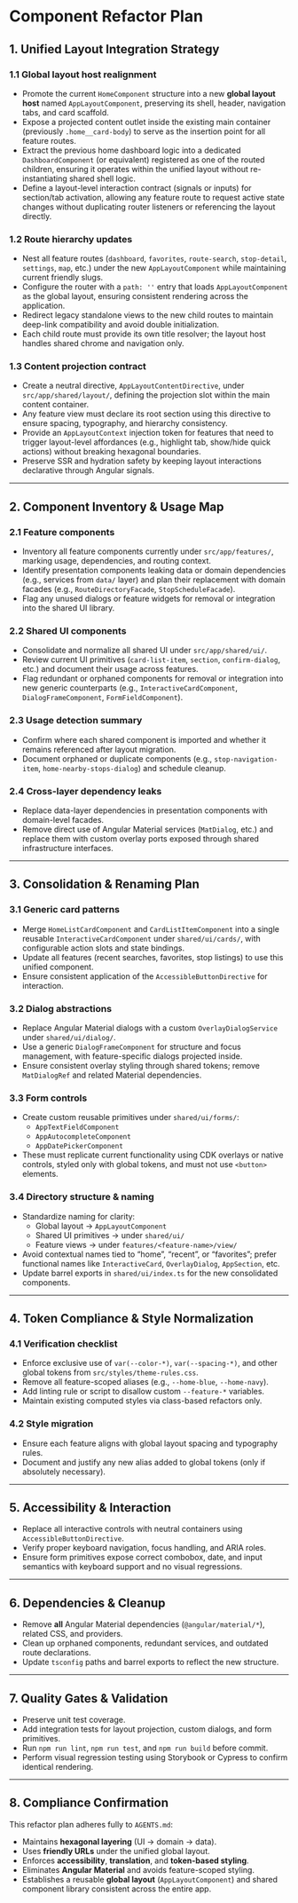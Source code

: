 # Component Refactor Plan

## 1. Unified Layout Integration Strategy

### 1.1 Global layout host realignment

- Promote the current `HomeComponent` structure into a new **global layout host** named `AppLayoutComponent`, preserving its shell, header, navigation tabs, and card scaffold.
- Expose a projected content outlet inside the existing main container (previously `.home__card-body`) to serve as the insertion point for all feature routes.
- Extract the previous home dashboard logic into a dedicated `DashboardComponent` (or equivalent) registered as one of the routed children, ensuring it operates within the unified layout without re-instantiating shared shell logic.
- Define a layout-level interaction contract (signals or inputs) for section/tab activation, allowing any feature route to request active state changes without duplicating router listeners or referencing the layout directly.

### 1.2 Route hierarchy updates

- Nest all feature routes (`dashboard`, `favorites`, `route-search`, `stop-detail`, `settings`, `map`, etc.) under the new `AppLayoutComponent` while maintaining current friendly slugs.
- Configure the router with a `path: ''` entry that loads `AppLayoutComponent` as the global layout, ensuring consistent rendering across the application.
- Redirect legacy standalone views to the new child routes to maintain deep-link compatibility and avoid double initialization.
- Each child route must provide its own title resolver; the layout host handles shared chrome and navigation only.

### 1.3 Content projection contract

- Create a neutral directive, `AppLayoutContentDirective`, under `src/app/shared/layout/`, defining the projection slot within the main content container.
- Any feature view must declare its root section using this directive to ensure spacing, typography, and hierarchy consistency.
- Provide an `AppLayoutContext` injection token for features that need to trigger layout-level affordances (e.g., highlight tab, show/hide quick actions) without breaking hexagonal boundaries.
- Preserve SSR and hydration safety by keeping layout interactions declarative through Angular signals.

---

## 2. Component Inventory & Usage Map

### 2.1 Feature components

- Inventory all feature components currently under `src/app/features/`, marking usage, dependencies, and routing context.
- Identify presentation components leaking data or domain dependencies (e.g., services from `data/` layer) and plan their replacement with domain facades (e.g., `RouteDirectoryFacade`, `StopScheduleFacade`).
- Flag any unused dialogs or feature widgets for removal or integration into the shared UI library.

### 2.2 Shared UI components

- Consolidate and normalize all shared UI under `src/app/shared/ui/`.
- Review current UI primitives (`card-list-item`, `section`, `confirm-dialog`, etc.) and document their usage across features.
- Flag redundant or orphaned components for removal or integration into new generic counterparts (e.g., `InteractiveCardComponent`, `DialogFrameComponent`, `FormFieldComponent`).

### 2.3 Usage detection summary

- Confirm where each shared component is imported and whether it remains referenced after layout migration.
- Document orphaned or duplicate components (e.g., `stop-navigation-item`, `home-nearby-stops-dialog`) and schedule cleanup.

### 2.4 Cross-layer dependency leaks

- Replace data-layer dependencies in presentation components with domain-level facades.
- Remove direct use of Angular Material services (`MatDialog`, etc.) and replace them with custom overlay ports exposed through shared infrastructure interfaces.

---

## 3. Consolidation & Renaming Plan

### 3.1 Generic card patterns

- Merge `HomeListCardComponent` and `CardListItemComponent` into a single reusable `InteractiveCardComponent` under `shared/ui/cards/`, with configurable action slots and state bindings.
- Update all features (recent searches, favorites, stop listings) to use this unified component.
- Ensure consistent application of the `AccessibleButtonDirective` for interaction.

### 3.2 Dialog abstractions

- Replace Angular Material dialogs with a custom `OverlayDialogService` under `shared/ui/dialog/`.
- Use a generic `DialogFrameComponent` for structure and focus management, with feature-specific dialogs projected inside.
- Ensure consistent overlay styling through shared tokens; remove `MatDialogRef` and related Material dependencies.

### 3.3 Form controls

- Create custom reusable primitives under `shared/ui/forms/`:
  - `AppTextFieldComponent`
  - `AppAutocompleteComponent`
  - `AppDatePickerComponent`
- These must replicate current functionality using CDK overlays or native controls, styled only with global tokens, and must not use `<button>` elements.

### 3.4 Directory structure & naming

- Standardize naming for clarity:
  - Global layout → `AppLayoutComponent`
  - Shared UI primitives → under `shared/ui/`
  - Feature views → under `features/<feature-name>/view/`
- Avoid contextual names tied to “home”, “recent”, or “favorites”; prefer functional names like `InteractiveCard`, `OverlayDialog`, `AppSection`, etc.
- Update barrel exports in `shared/ui/index.ts` for the new consolidated components.

---

## 4. Token Compliance & Style Normalization

### 4.1 Verification checklist

- Enforce exclusive use of `var(--color-*)`, `var(--spacing-*)`, and other global tokens from `src/styles/theme-rules.css`.
- Remove all feature-scoped aliases (e.g., `--home-blue`, `--home-navy`).
- Add linting rule or script to disallow custom `--feature-*` variables.
- Maintain existing computed styles via class-based refactors only.

### 4.2 Style migration

- Ensure each feature aligns with global layout spacing and typography rules.
- Document and justify any new alias added to global tokens (only if absolutely necessary).

---

## 5. Accessibility & Interaction

- Replace all interactive controls with neutral containers using `AccessibleButtonDirective`.
- Verify proper keyboard navigation, focus handling, and ARIA roles.
- Ensure form primitives expose correct combobox, date, and input semantics with keyboard support and no visual regressions.

---

## 6. Dependencies & Cleanup

- Remove **all** Angular Material dependencies (`@angular/material/*`), related CSS, and providers.
- Clean up orphaned components, redundant services, and outdated route declarations.
- Update `tsconfig` paths and barrel exports to reflect the new structure.

---

## 7. Quality Gates & Validation

- Preserve unit test coverage.
- Add integration tests for layout projection, custom dialogs, and form primitives.
- Run `npm run lint`, `npm run test`, and `npm run build` before commit.
- Perform visual regression testing using Storybook or Cypress to confirm identical rendering.

---

## 8. Compliance Confirmation

This refactor plan adheres fully to `AGENTS.md`:

- Maintains **hexagonal layering** (UI → domain → data).
- Uses **friendly URLs** under the unified global layout.
- Enforces **accessibility**, **translation**, and **token-based styling**.
- Eliminates **Angular Material** and avoids feature-scoped styling.
- Establishes a reusable **global layout** (`AppLayoutComponent`) and shared component library consistent across the entire app.
